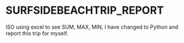 # SURFSIDEBEACHTRIP_REPORT
ISO using excel to see SUM, MAX, MIN, I have changed to Python and report this trip for myself.
